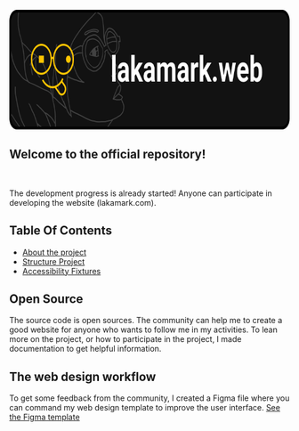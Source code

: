 <p style="text-align: center">
<img src="github_assets/github_banner_project.png" alt="Github banner project lakamark.web" width="742" height="215">
</p>

## Welcome to the official repository!
<a href="https://creativecommons.org/licenses/by-nc-nd/4.0/" target="_blank" rel="license noopener noreferrer" style="display:inline-block;"><img style="height:22px!important;margin-left:3px;vertical-align:text-bottom;" src="https://mirrors.creativecommons.org/presskit/icons/cc.svg?ref=chooser-v1" alt=""><img style="height:22px!important;margin-left:3px;vertical-align:text-bottom;" src="https://mirrors.creativecommons.org/presskit/icons/by.svg?ref=chooser-v1" alt=""><img style="height:22px!important;margin-left:3px;vertical-align:text-bottom;" src="https://mirrors.creativecommons.org/presskit/icons/nc.svg?ref=chooser-v1" alt=""><img style="height:22px!important;margin-left:3px;vertical-align:text-bottom;" src="https://mirrors.creativecommons.org/presskit/icons/nd.svg?ref=chooser-v1" alt=""></a>

The development progress is already started! Anyone can participate in developing the website (lakamark.com).

## Table Of Contents
* [About the project](doc/about.md)
* [Structure Project](doc/structure.md)
* [Accessibility Fixtures](doc/accessibility.md)

## Open Source
The source code is open sources. The community can help me to create a good website for anyone who wants to follow me in my activities. To lean more on the project, or how to participate in the project, I made documentation to get helpful information.

## The web design workflow
To get some feedback from the community, I created a Figma file where you can command my web design template to 
improve the user interface.
[See the Figma template](https://www.figma.com/design/S6I1cdHhcpOqaOZOtTuF0w/Lakamark.com?node-id=7-76&t=uzcZJN9aEY6iI69o-1)
